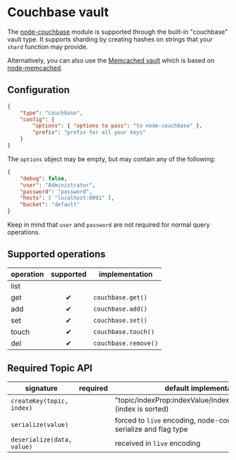 # Couchbase vault

The [node-couchbase](https://npmjs.org/package/couchbase) module is supported through the built-in
"couchbase" vault type. It supports sharding by creating hashes on strings that your `shard`
function may provide.

Alternatively, you can also use the [Memcached vault](../memcached/Readme.md) which is based on
[node-memcached](https://npmjs.org/package/memcached).

## Configuration

```json
{
	"type": "couchbase",
	"config": {
		"options": { "options to pass": "to node-couchbase" },
		"prefix": "prefix for all your keys"
	}
}
```

The `options` object may be empty, but may contain any of the following:

```json
{
	"debug": false,
	"user": "Administrator",
	"password": "password",
	"hosts": [ "localhost:8091" ],
	"bucket": "default"
}
```

Keep in mind that `user` and `password` are not required for normal query operations.

## Supported operations

operation | supported | implementation
----------|:---------:|---------------
list      |           |
get       | ✔         | `couchbase.get()`
add       | ✔         | `couchbase.add()`
set       | ✔         | `couchbase.set()`
touch     | ✔         | `couchbase.touch()`
del       | ✔         | `couchbase.remove()`

## Required Topic API

signature                  | required | default implementation
---------------------------|----------|-----------------------
`createKey(topic, index)`  |          | "topic/indexProp:indexValue/indexProp:indexValue/..." (index is sorted)
`serialize(value)`         |          | forced to `live` encoding, node-couchbase will serialize and flag type
`deserialize(data, value)` |          | received in `live` encoding
